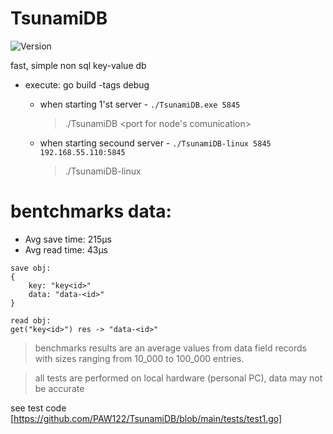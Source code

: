 # TsunamiDB

![Version](https://img.shields.io/badge/version-0.6.6-brightgreen.svg)

fast, simple non sql key-value db

+ execute:
    go build -tags debug

    - when starting 1'st server - ```./TsunamiDB.exe 5845```
        > ./TsunamiDB <port for node's comunication>
    - when starting secound server - ```./TsunamiDB-linux 5845 192.168.55.110:5845```
        > ./TsunamiDB-linux <same port> <ip and port of other server>


# bentchmarks data:
* Avg save time: 215µs
* Avg read time: 43µs
```
save obj:
{
    key: "key<id>"
    data: "data-<id>"
}

read obj:
get("key<id>") res -> "data-<id>"
```
>    benchmarks results are an average values ​​from data field records with sizes ranging from 10_000 to 100_000 entries.

>    all tests are performed on local hardware (personal PC), data may not be accurate

see test code [https://github.com/PAW122/TsunamiDB/blob/main/tests/test1.go]